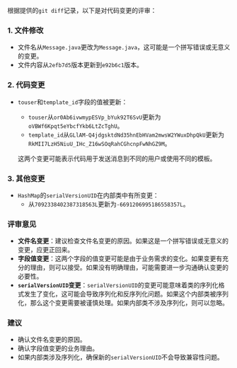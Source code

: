 根据提供的`git diff`记录，以下是对代码变更的评审：

### 1. 文件修改
- 文件名从`Message.java`更改为`Message.java`，这可能是一个拼写错误或无意义的变更。
- 文件内容从`2efb7d5`版本更新到`e92b6c1`版本。

### 2. 代码变更
- `touser`和`template_id`字段的值被更新：
  - `touser`从`or0Ab6ivwmypESVp_bYuk92T6SvU`更新为`oVBWf6Kpqt5eYbcfYkb6LtZcTghU`。
  - `template_id`从`GLlAM-Q4jdgsktdNd35hnEbHVam2mwsW2YWuxDhpQkU`更新为`RkMII7LzH5NiuU_IHc_Z16wSOqRahCGhcnpFwNhGZ9M`。
  
  这两个变更可能表示代码用于发送消息到不同的用户或使用不同的模板。

### 3. 其他变更
- `HashMap`的`serialVersionUID`在内部类中有所变更：
  - 从`7092338402387318563L`更新为`-6691206995186558357L`。

### 评审意见
- **文件名变更**：建议检查文件名变更的原因。如果这是一个拼写错误或无意义的变更，应更正回来。
- **字段值变更**：这两个字段的值变更可能是由于业务需求的变化。如果变更有充分的理由，则可以接受。如果没有明确理由，可能需要进一步沟通确认变更的必要性。
- **`serialVersionUID`变更**：`serialVersionUID`的变更可能意味着类的序列化格式发生了变化，这可能会导致序列化和反序列化问题。如果这个内部类被序列化，那么这个变更需要被谨慎处理。如果内部类不涉及序列化，则可以忽略。

### 建议
- 确认文件名变更的原因。
- 确认字段值变更的业务理由。
- 如果内部类涉及序列化，确保新的`serialVersionUID`不会导致兼容性问题。